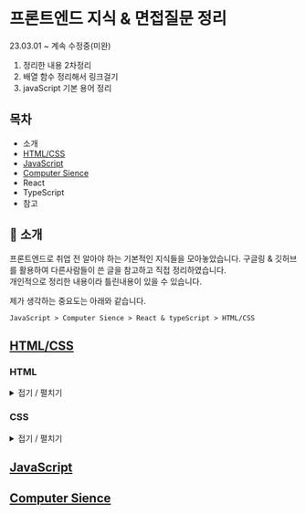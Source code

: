 # 프론트엔드 지식 & 면접질문 정리
23.03.01 ~ 계속 수정중(미완)   
1. 정리한 내용 2차정리
2. 배열 함수 정리해서 링크걸기
3. javaScript 기본 용어 정리
## 목차

- 소개
- [HTML/CSS](#htmlcss)
- [JavaScript](#javascript)
- [Computer Sience](#computer-sience)
- React
- TypeScript
- 참고

## 🌱 소개

프론트엔드로 취업 전 알아야 하는 기본적인 지식들을 모아놓았습니다. 구글링 & 깃허브를 활용하여 다른사람들이 쓴 글을 참고하고 직접 정리하였습니다.  
개인적으로 정리한 내용이라 틀린내용이 있을 수 있습니다.  

제가 생각하는 중요도는 아래와 같습니다.
```
JavaScript > Computer Sience > React & typeScript > HTML/CSS
```

## [HTML/CSS](./html_css.md)

### HTML
<details>
<summary>접기 / 펼치기</summary>

- DOCTYPE
  - meta tag
- 웹 표준 및 웹 접근성
- img 처리방식
- SVG란?

</details>

### CSS
<details>
<summary>접기 / 펼치기</summary>

- display
- position
- float 작동원리
- Felxbox, Grid
- CSS selector동작 원리
- 반응형웹과 적응형웹
- PX, EM
- CSS 적용 우선순위
- CSS-in-JS
- CSS 전처리기(CSS preprocessors)
- padding과 margin의 차이

</details>

## [JavaScript](./javaScript.md)

## [Computer Sience](./computerSience.md)

